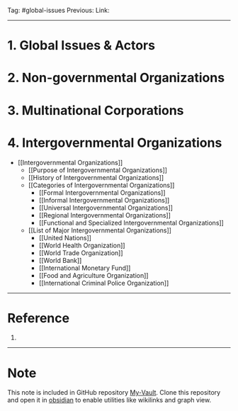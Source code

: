 Tag: #global-issues
Previous: 
Link: 

---

# 1. Global Issues & Actors

# 2. Non-governmental Organizations

# 3. Multinational Corporations

# 4. Intergovernmental Organizations

- [[Intergovernmental Organizations]]
	- [[Purpose of Intergovernmental Organizations]]
	- [[History of Intergovernmental Organizations]]
	- [[Categories of Intergovernmental Organizations]]
		- [[Formal Intergovernmental Organizations]]
		- [[Informal Intergovernmental Organizations]]
		- [[Universal Intergovernmental Organizations]]
		- [[Regional Intergovernmental Organizations]]
		- [[Functional and Specialized Intergovernmental Organizations]]
	- [[List of Major Intergovernmental Organizations]]
		- [[United Nations]]
		- [[World Health Organization]]
		- [[World Trade Organization]]
		- [[World Bank]]
		- [[International Monetary Fund]]
		- [[Food and Agriculture Organization]]
		- [[International Criminal Police Organization]]

---

# Reference

1. 

---

# Note

This note is included in GitHub repository [My-Vault](https://github.com/LittleD3092/My-Vault.git). Clone this repository and open it in [obsidian](https://obsidian.md/) to enable utilities like wikilinks and graph view.